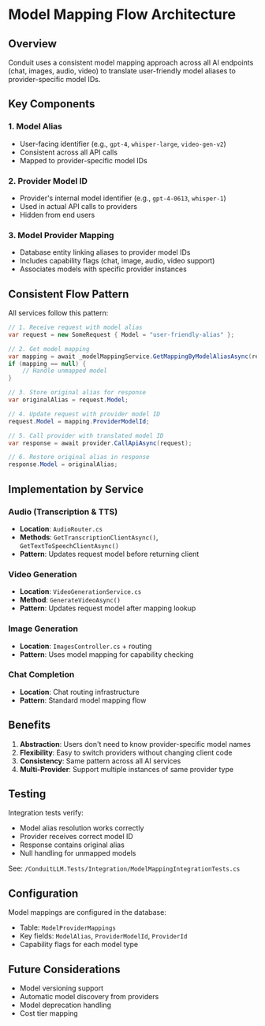# Model Mapping Flow Architecture

## Overview

Conduit uses a consistent model mapping approach across all AI endpoints (chat, images, audio, video) to translate user-friendly model aliases to provider-specific model IDs.

## Key Components

### 1. Model Alias
- User-facing identifier (e.g., `gpt-4`, `whisper-large`, `video-gen-v2`)
- Consistent across all API calls
- Mapped to provider-specific model IDs

### 2. Provider Model ID
- Provider's internal model identifier (e.g., `gpt-4-0613`, `whisper-1`)
- Used in actual API calls to providers
- Hidden from end users

### 3. Model Provider Mapping
- Database entity linking aliases to provider model IDs
- Includes capability flags (chat, image, audio, video support)
- Associates models with specific provider instances

## Consistent Flow Pattern

All services follow this pattern:

```csharp
// 1. Receive request with model alias
var request = new SomeRequest { Model = "user-friendly-alias" };

// 2. Get model mapping
var mapping = await _modelMappingService.GetMappingByModelAliasAsync(request.Model);
if (mapping == null) {
    // Handle unmapped model
}

// 3. Store original alias for response
var originalAlias = request.Model;

// 4. Update request with provider model ID
request.Model = mapping.ProviderModelId;

// 5. Call provider with translated model ID
var response = await provider.CallApiAsync(request);

// 6. Restore original alias in response
response.Model = originalAlias;
```

## Implementation by Service

### Audio (Transcription & TTS)
- **Location**: `AudioRouter.cs`
- **Methods**: `GetTranscriptionClientAsync()`, `GetTextToSpeechClientAsync()`
- **Pattern**: Updates request model before returning client

### Video Generation
- **Location**: `VideoGenerationService.cs`
- **Method**: `GenerateVideoAsync()`
- **Pattern**: Updates request model after mapping lookup

### Image Generation
- **Location**: `ImagesController.cs` + routing
- **Pattern**: Uses model mapping for capability checking

### Chat Completion
- **Location**: Chat routing infrastructure
- **Pattern**: Standard model mapping flow

## Benefits

1. **Abstraction**: Users don't need to know provider-specific model names
2. **Flexibility**: Easy to switch providers without changing client code
3. **Consistency**: Same pattern across all AI services
4. **Multi-Provider**: Support multiple instances of same provider type

## Testing

Integration tests verify:
- Model alias resolution works correctly
- Provider receives correct model ID
- Response contains original alias
- Null handling for unmapped models

See: `/ConduitLLM.Tests/Integration/ModelMappingIntegrationTests.cs`

## Configuration

Model mappings are configured in the database:
- Table: `ModelProviderMappings`
- Key fields: `ModelAlias`, `ProviderModelId`, `ProviderId`
- Capability flags for each model type

## Future Considerations

- Model versioning support
- Automatic model discovery from providers
- Model deprecation handling
- Cost tier mapping